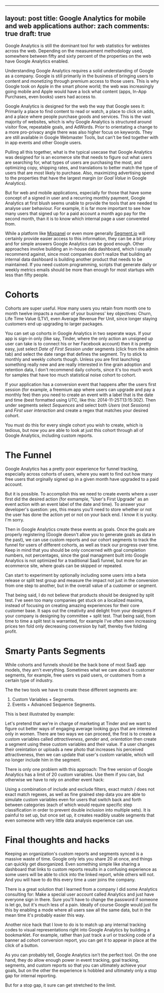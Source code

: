---
layout: post
title: Google Analytics for mobile and web applications
author: zach
comments: true
draft: true
--

Google Analytics is still the dominant tool for web statistics for webistes across the web. Depending on the measurement methodology used, somewhere between fifty and sixty percent of the properties on the web have Google Analytics enabled.

Understanding Google Analytics requires a solid understanding of Google as a company. Google is still primarily in the business of bringing users to content and monetizing through premium access to those users. This is why Google took on Apple in the smart phone world; the web was increasingly going mobile and Apple would have a lock what content (apps, In-App Purchases, even books) users had access to.

Google Analytics is designed for the web the way that Google sees it: Primarily a place to find content to read or watch, a place to click on adds, and a place where people purchase goods and services. This is the vast majority of websites, which is why Google Analytics is structured around visitor flow, repeatable goals, and AdWords. Prior to orientating a change to a more pro-privacy angle there was also higher focus on keywords. They are still available in Google Webmaster Tools, but can't be tied together with in app events and other Google users.

Pulling all this together, what is the typical usecase that Google Analytics was designed for is an ecomerce site that needs to figure out what users are searching for, what types of users are purchasing the most, and optimizing copy, shipping rates, and translations to better match the type of users that are most likely to purchase. Also, maximizing advertising spend to the properties that have the largest margin (or *Goal Value* in Google Analytics).

But for web and mobile applications, especially for those that have some concept of a signed in user and a recurring monthly payment, Google Analytics at first blush seems unable to provide the tools that are needed to analyse user behaviour. For example, it is far more important to see how many users that signed up for a paid account a month ago pay for the second month, than it is to know which internal page a user convereted from.

While a platform like [Mixpanel](https://mixpanel.com) or even more generally [Segment.io](https://segment.io/) will certainly provide easier access to this information, they can be a bit pricey and for simple answers Google Analytics can be good enough. Other approaches involve building an in-house data dashboard, which I usually recommend against, since most companies don't realize that building an internal data dashboard is building another product that needs to be maintained. If you need custom programming, scripts that generate daily or weekly metrics emails should be more than enough for most startups with less than fifty people.

# Cohorts

Cohorts are super useful. How many users you retain from month one to month twelve impacts a number of your business' key objectives: Churn, Life Time Value (LTV), even Average Revenue Per Unit, since longer staying customers end up upgrading to larger packages. 

You can set up cohorts in Google Analytics in two seperate ways. If your app is sign-in only (like say, Tinder, where the only action an unsigned up user can take is to connect his or her Facebook account) then it is pretty easy, just select *Date of First Session* under segments (click from the admin tab) and select the date range that defines the segment. Try to stick to monthly and weekly cohorts though. Unless you are first launching something really new and are really interested in fine grain adoption and retention data, I don't recommend daily cohorts, since it's too much work for samples that have too much statistical noise cohort to cohort.

If your application has a conversion event that happens after the users first session (for example, a freemium app where users can upgrade and pay a monthly fee) then you need to create an event with a label that is the date and time (best formatted using UTC, like this: 2014-11-25T13:15:30Z). Then under segments select *Sequences* and select both *Users* (not *Sessions*) and *First user interaction* and create a regex that matches your desired cohort.

You must do this for every single cohort you wish to create, which is tedious, but now you are able to look at just this cohort through all of Google Analytics, including custom reports.

# The Funnel

Google Analytics has a pretty poor experience for funnel tracking, especially across cohorts of users, where you want to find out how many free users that orginally signed up in a given month have upgraded to a paid account.

But it is possible. To accomplish this we need to create events where a user first did the desired action (for exmample, "User's First Upgrade" as an event action with an event label of the date and time). To answer your developer's question: yes, this means you'll need to store whether or not the user has done the action yet or not on your back end. I know it is yucky. I'm sorry.

Then in Google Analytics create these events as goals. Once the goals  are properly registering (Google doesn't allow you to generate goals as data in the past), we can use custom reports and our cohort segments to track the funnel for users of different cohorts, as well as track our progress over time. Keep in mind that you should be only concerned with goal completion numbers, not percentages, since the goal managment built into Google Analytics is not optimized for a traditional SaaS funnel, but more for an ecommerce site, where goals can be skipped or repeated.

Can start to experiment by optionally including some users into a beta release or split test group and measure the impact not just in the conversion from one step to another, but in the overall value of a customer or segment.

That being said, I do not believe that products should be designed by split test. I've seen too many companies get stuck on a localized maxima, instead of focusing on creating amazing experiences for their core customer base. It saps out the creativity and delight from your designers if your company is designing by committee + split test. That being said, from time to time a split test is warranted, for example I've often seen increasing prices ten fold only decreasing conversion by half, thereby five folding profit.

# Smarty Pants Segments

While cohorts and funnels should be the back bone of most SaaS app models, they arn't everything. Sometimes what we care about is customer segments, for example, free users vs paid users, or customers from a certain type of industry.

The the two tools we have to create these different segments are:

1. Custom Variables + Segments.
2. Events + Advanced Sequence Segments. 

This is best illustrated by example:

Let's pretend that we're in charge of marketing at Tinder and we want to figure out better ways of engaging average looking guys that are interested only in women. There are two ways we can proceed, the first is to create a custom variables called *attractiveness*, *gender* and, *orientation* then create a segment using these custom variables and their value. If a user changes their oreintation or uploads a new photo that increases his perceived attractiveness, then we can update that user's custom variable, which will no longer include him in the segment.

There is only one problem with this approach: The free version of Google Analytics has a limit of 20 custom variables. Use them if you can, but otherwise we have to rely on another event hack:

Using a combination of include and exclude filters, exact match / does not exact match regexes, as well as fine grained step data you are able to simulate custom variables even for users that switch back and forth between categories (each of which would require specific step classification in order to prevent double inclusion into multiple sets). It is painful to set up, but once set up, it creates readibly usable segments that even someone with very little data analysis experience can use.

# Final thoughts and hacks

Keeping an organization's custom reports and segments synced is a massive waste of time. Google only lets you share 20 at once, and things can quickly get disorganized. Even something simple like sharing a dashboard that links to custom reports results in a confusing experience as some users will be able to click into the linked report, while others will not. And you will have to do this every time a user joins the company.

There is a great solution that I learned from a company I did some Analytics consulting for: Make a special user account called Analytics and just have everyone sign in there. Sure you'll have to change the password if someone is let go, but it's much less of a pain. Ideally of course Google would just fix this by enabling a mode where all users saw all the same data, but in the mean time it's probably easier this way.

Another nice hack that I love to do is to match up any internal tracking codes to visual representations right into Google Analytics by building a bookmarklet. For example, rather than just track a url or tracking code of a banner ad cohort conversion report, you can get it to appear in place at the click of a button.

As you can probably tell, Google Analytics isn't the perfect tool. On the one hand, they do allow enough power in event tracking, goal tracking, segments, and custom reports so that you can ultimately achieve your goals, but on the other the experience is hobbled and ultimately only a stop gap for internal reporting.

But for a stop gap, it sure can get stretched to the limit.
